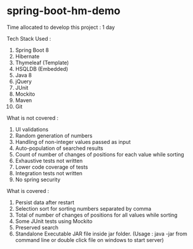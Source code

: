 # spring-boot-hm-demo

Time allocated to develop this project : 1 day

Tech Stack Used :
1. Spring Boot 8
2. Hibernate
3. Thymeleaf (Template)
4. HSQLDB (Embedded)
5. Java 8
6. jQuery
7. JUnit
8. Mockito
9. Maven
10. Git

What is not covered :
1. UI validations
2. Random generation of numbers
3. Handling of non-integer values passed as input
4. Auto-population of searched results
5. Count of number of changes of positions for each value while sorting
6. Exhaustive tests not written
7. Lower code coverage of tests
8. Integration tests not written
9. No spring security

What is covered :
1. Persist data after restart
2. Selection sort for sorting numbers separated by comma
3. Total of number of changes of positions for all values while sorting
4. Some JUnit tests using Mockito
6. Preserved search
5. Standalone Executable JAR file inside jar folder.
(Usage : java -jar from command line or double click file on windows to start server)
